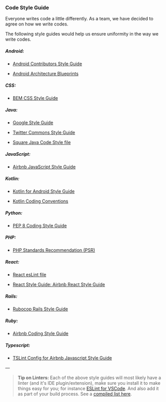 ### Code Style Guide

Everyone writes code a little differently. As a team, we have decided to agree on how we write codes.

The following style guides would help us ensure uniformity in the way we write codes.

##### Android:
- [Android Contributors Style Guide](https://source.android.com/setup/contribute/code-style)

- [Android Architecture Blueprints](https://github.com/googlesamples/android-architecture)

##### CSS:
- [BEM CSS Style Guide](https://github.com/Mookh/engineering-playbook/tree/master/5.%20Developing/CSS%20Naming%20Convention)

##### Java:
- [Google Style Guide](https://google.github.io/styleguide/javaguide.html)

- [Twitter Commons Style Guide](http://bit.ly/2BgUUKf)

- [Square Java Code Style file](https://github.com/square/java-code-styles)

##### JavaScript:
- [Airbnb JavaScript Style Guide](https://github.com/airbnb/javascript)

##### Kotlin:
- [Kotlin for Android Style Guide](https://android.github.io/kotlin-guides/style.html)

- [Kotlin Coding Conventions](https://kotlinlang.org/docs/reference/coding-conventions.html)

##### Python:
- [PEP 8 Coding Style Guide](https://www.python.org/dev/peps/pep-0008/)

##### PHP:
- [PHP Standards Recommendation (PSR)](https://www.php-fig.org/psr/)

##### React:
- [React esLint file](https://goo.gl/6ADSZb)

- [React Style Guide: Airbnb React Style Guide](https://github.com/airbnb/javascript/tree/master/react)

##### Rails:
- [Rubocop Rails Style Guide](https://github.com/rubocop-hq/rails-style-guide)

##### Ruby:
- [Airbnb Coding Style Guide](https://github.com/airbnb/ruby)

##### Typescript:
- [TSLint Config for Airbnb Javascript Style Guide](https://www.npmjs.com/package/tslint-config-airbnb)

&mdash;

>**Tip on Linters:**
>Each of the above style guides will most likely have a linter (and it's IDE plugin/extension), make sure you install it to make things easy for you; for instance [ESLint for VSCode](https://marketplace.visualstudio.com/items?itemName=dbaeumer.vscode-eslint). And also add it as part of your build process. See a [compiled list here](https://github.com/MookhOSP/awesome-linters).
